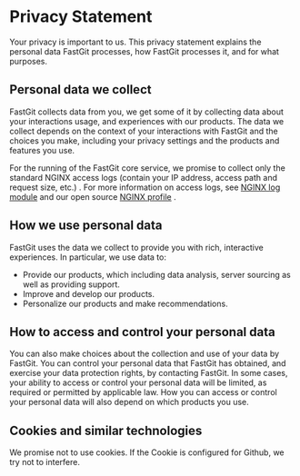 # Privacy Statement

Your privacy is important to us. This privacy statement explains the personal data FastGit processes, how FastGit processes it, and for what purposes.

## Personal data we collect

FastGit collects data from you, we get some of it by collecting data about your interactions usage, and experiences with our products. The data we collect depends on the context of your interactions with FastGit and the choices you make, including your privacy settings and the products and features you use.

For the running of the FastGit core service, we promise to collect only the standard NGINX access logs (contain your IP address, access path and request size, etc.) . For more information on access logs, see [NGINX log module](https://nginx.org/en/docs/http/ngx_http_log_module.html) and our open source [NGINX profile](https://github.com/fastgitorg/NGINX-conf) .

## How we use personal data

FastGit uses the data we collect to provide you with rich, interactive experiences. In particular, we use data to:

- Provide our products, which including data analysis, server sourcing as well as providing support.
- Improve and develop our products.
- Personalize our products and make recommendations.

## How to access and control your personal data

You can also make choices about the collection and use of your data by FastGit. You can control your personal data that FastGit has obtained, and exercise your data protection rights, by contacting FastGit. In some cases, your ability to access or control your personal data will be limited, as required or permitted by applicable law. How you can access or control your personal data will also depend on which products you use.

## Cookies and similar technologies

We promise not to use cookies. If the Cookie is configured for Github, we try not to interfere.
